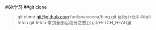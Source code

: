 #Git学习
##git clone 
>git clone git@github.com:fanfanaicocoa/blog.git
`拉取git仓库`
##git fetch
>git fetch 拿到全部远程分之放到.git/FETCH_HEAD里

